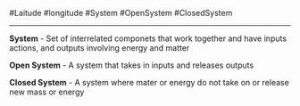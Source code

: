 #Laitude #longitude #System #OpenSystem #ClosedSystem

---

**System** - Set of interrelated componets that work together and have inputs actions, and outputs involving energy and matter

**Open System** - A system that takes in inputs and releases outputs

**Closed System** - A system where mater or energy do not take on or release new mass or energy



